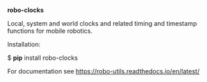 **robo-clocks** 


Local, system and world clocks and related timing and timestamp\
functions for mobile robotics.



Installation:

$ **pip** install robo-clocks


For documentation see https://robo-utils.readthedocs.io/en/latest/







